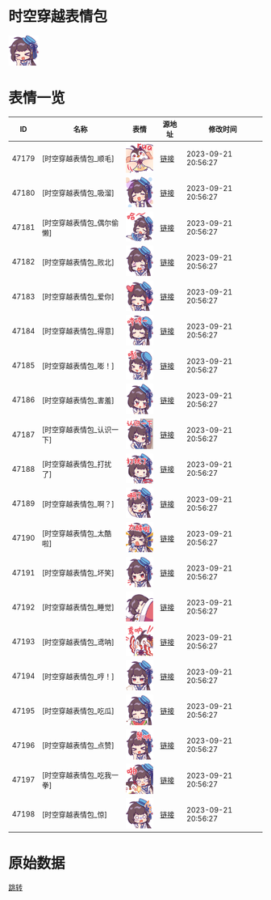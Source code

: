 # 时空穿越表情包

<img src="./cover.png" height="60" alt="cover" />

# 表情一览

|ID|名称|表情|源地址|修改时间|
|----|----|----|----|----|
|47179|[时空穿越表情包_顺毛]|<img src="./pic/047179_%5B时空穿越表情包_顺毛%5D.png" height="60" alt="顺毛"/>|[链接](https://i0.hdslb.com/bfs/garb/item/14f34a7462e3739ee18d2ccd4f7d0618e4050514.png)|2023-09-21 20:56:27|
|47180|[时空穿越表情包_吸溜]|<img src="./pic/047180_%5B时空穿越表情包_吸溜%5D.png" height="60" alt="吸溜"/>|[链接](https://i0.hdslb.com/bfs/garb/item/dfd45c321a794eb9ffdf36f26f861df0b747b1aa.png)|2023-09-21 20:56:27|
|47181|[时空穿越表情包_偶尔偷懒]|<img src="./pic/047181_%5B时空穿越表情包_偶尔偷懒%5D.png" height="60" alt="偶尔偷懒"/>|[链接](https://i0.hdslb.com/bfs/garb/item/3be5b75bed2364253ab3d3f4c1dc26bf20afabd8.png)|2023-09-21 20:56:27|
|47182|[时空穿越表情包_败北]|<img src="./pic/047182_%5B时空穿越表情包_败北%5D.png" height="60" alt="败北"/>|[链接](https://i0.hdslb.com/bfs/garb/item/8ec16b5c8cb3948dd1e8b13862bbed3d8e867017.png)|2023-09-21 20:56:27|
|47183|[时空穿越表情包_爱你]|<img src="./pic/047183_%5B时空穿越表情包_爱你%5D.png" height="60" alt="爱你"/>|[链接](https://i0.hdslb.com/bfs/garb/item/c05e3d665880ab7895e0398b8273f180ce0edbf0.png)|2023-09-21 20:56:27|
|47184|[时空穿越表情包_得意]|<img src="./pic/047184_%5B时空穿越表情包_得意%5D.png" height="60" alt="得意"/>|[链接](https://i0.hdslb.com/bfs/garb/item/bc261854889df6d51bcfccd3c2cfc670ca64d334.png)|2023-09-21 20:56:27|
|47185|[时空穿越表情包_嘭！]|<img src="./pic/047185_%5B时空穿越表情包_嘭！%5D.png" height="60" alt="嘭！"/>|[链接](https://i0.hdslb.com/bfs/garb/item/9ae1127240346bd142a31b020185bd33afcf992a.png)|2023-09-21 20:56:27|
|47186|[时空穿越表情包_害羞]|<img src="./pic/047186_%5B时空穿越表情包_害羞%5D.png" height="60" alt="害羞"/>|[链接](https://i0.hdslb.com/bfs/garb/item/dd2cbe588b8f4e3ca4414aa38f4bac3a6a79ba5c.png)|2023-09-21 20:56:27|
|47187|[时空穿越表情包_认识一下]|<img src="./pic/047187_%5B时空穿越表情包_认识一下%5D.png" height="60" alt="认识一下"/>|[链接](https://i0.hdslb.com/bfs/garb/item/db581fb1f6b1d918043bf8451dee564a64033584.png)|2023-09-21 20:56:27|
|47188|[时空穿越表情包_打扰了]|<img src="./pic/047188_%5B时空穿越表情包_打扰了%5D.png" height="60" alt="打扰了"/>|[链接](https://i0.hdslb.com/bfs/garb/item/41ca67c22e9b525a2cbbff9b2824fe8610053ef6.png)|2023-09-21 20:56:27|
|47189|[时空穿越表情包_啊？]|<img src="./pic/047189_%5B时空穿越表情包_啊？%5D.png" height="60" alt="啊？"/>|[链接](https://i0.hdslb.com/bfs/garb/item/18fd427a7ee1ac22a52358e08574609977ebb526.png)|2023-09-21 20:56:27|
|47190|[时空穿越表情包_太酷啦]|<img src="./pic/047190_%5B时空穿越表情包_太酷啦%5D.png" height="60" alt="太酷啦"/>|[链接](https://i0.hdslb.com/bfs/garb/item/6f05990b8b37a101f313d57326e3e86ded97ea4c.png)|2023-09-21 20:56:27|
|47191|[时空穿越表情包_坏笑]|<img src="./pic/047191_%5B时空穿越表情包_坏笑%5D.png" height="60" alt="坏笑"/>|[链接](https://i0.hdslb.com/bfs/garb/item/40d269b88e90be1ae6eec2778fba2d26a3ede126.png)|2023-09-21 20:56:27|
|47192|[时空穿越表情包_睡觉]|<img src="./pic/047192_%5B时空穿越表情包_睡觉%5D.png" height="60" alt="睡觉"/>|[链接](https://i0.hdslb.com/bfs/garb/item/30e132e8953bcd1881533374b4f657df5f039a17.png)|2023-09-21 20:56:27|
|47193|[时空穿越表情包_鸢呐]|<img src="./pic/047193_%5B时空穿越表情包_鸢呐%5D.png" height="60" alt="鸢呐"/>|[链接](https://i0.hdslb.com/bfs/garb/item/5e162898df4408e64d4d5929a8fffd60b5432f1e.png)|2023-09-21 20:56:27|
|47194|[时空穿越表情包_哼！]|<img src="./pic/047194_%5B时空穿越表情包_哼！%5D.png" height="60" alt="哼！"/>|[链接](https://i0.hdslb.com/bfs/garb/item/5c9d62232d0d7da19ab9c477282efc17fbce492b.png)|2023-09-21 20:56:27|
|47195|[时空穿越表情包_吃瓜]|<img src="./pic/047195_%5B时空穿越表情包_吃瓜%5D.png" height="60" alt="吃瓜"/>|[链接](https://i0.hdslb.com/bfs/garb/item/92e5eafc5d7a4be47c87af29bd3b0d2c526c4226.png)|2023-09-21 20:56:27|
|47196|[时空穿越表情包_点赞]|<img src="./pic/047196_%5B时空穿越表情包_点赞%5D.png" height="60" alt="点赞"/>|[链接](https://i0.hdslb.com/bfs/garb/item/67cbbacb2b571f7f4a49ae1284f0c4d6fc37bf0c.png)|2023-09-21 20:56:27|
|47197|[时空穿越表情包_吃我一拳]|<img src="./pic/047197_%5B时空穿越表情包_吃我一拳%5D.png" height="60" alt="吃我一拳"/>|[链接](https://i0.hdslb.com/bfs/garb/item/56a3b0106cf8807cabfb11ec4ef70a2116e60b9d.png)|2023-09-21 20:56:27|
|47198|[时空穿越表情包_惊]|<img src="./pic/047198_%5B时空穿越表情包_惊%5D.png" height="60" alt="惊"/>|[链接](https://i0.hdslb.com/bfs/garb/item/825a0da9697406e1f4a487fa3da9c9228e4754e6.png)|2023-09-21 20:56:27|

# 原始数据

[跳转](./raw.json)


